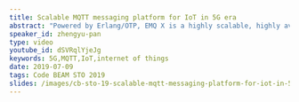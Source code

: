 ```yaml
---
title: Scalable MQTT messaging platform for IoT in 5G era
abstract: "Powered by Erlang/OTP, EMQ X is a highly scalable, highly available distributed message broker for most IoT applications as well as M2M and mobile applications, applicable virtually everywhere. An EMQ X cluster can handle up to tens of millions of connections. Today, thousands of enterprise users, including 10+ fortune 500 companies, are using EMQ X connecting more than 50 million devices."
speaker_id: zhengyu-pan
type: video
youtube_id: dSVRqlYjeJg
keywords: 5G,MQTT,IoT,internet of things
date: 2019-07-09
tags: Code BEAM STO 2019
slides: /images/cb-sto-19-scalable-mqtt-messaging-platform-for-iot-in-5g-era-zhengyu-pan-compressed.pdf
---
```


